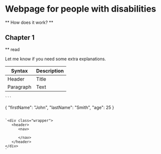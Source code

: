 # Webpage for people with disabilities

** How does it work? **

## Chapter 1

** read 

Let me know if you need some extra explanations.

| Syntax | Description |
| ----------- | ----------- |
| Header | Title |
| Paragraph | Text |


	```
{
  "firstName": "John",
  "lastName": "Smith",
  "age": 25
}
```

`<div class="wrapper">
   <header>
      <nav>
      
      </nav>
   </header>
</div>
`